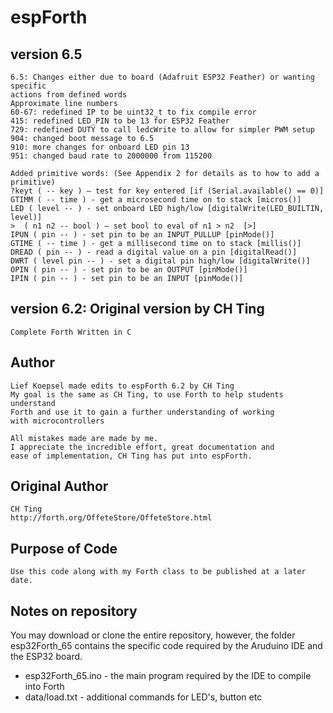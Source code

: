 # espForth

## version 6.5
```
6.5: Changes either due to board (Adafruit ESP32 Feather) or wanting specific 
actions from defined words
Approximate line numbers
60-67: redefined IP to be uint32_t to fix compile error
415: redefined LED_PIN to be 13 for ESP32 Feather
729: redefined DUTY to call ledcWrite to allow for simpler PWM setup
904: changed boot message to 6.5
910: more changes for onboard LED pin 13
951: changed baud rate to 2000000 from 115200

Added primitive words: (See Appendix 2 for details as to how to add a primitive)
?keyt ( -- key ) – test for key entered [if (Serial.available() == 0)]
GTIMM ( -- time ) - get a microsecond time on to stack [micros()]
LED ( level -- ) - set onboard LED high/low [digitalWrite(LED_BUILTIN, level)]
>  ( n1 n2 -- bool ) – set bool to eval of n1 > n2  [>]
IPUN ( pin -- ) - set pin to be an INPUT_PULLUP [pinMode()]
GTIME ( -- time ) - get a millisecond time on to stack [millis()]
DREAD ( pin -- ) - read a digital value on a pin [digitalRead()]
DWRT ( level pin -- ) - set a digital pin high/low [digitalWrite()]
OPIN ( pin -- ) - set pin to be an OUTPUT [pinMode()]
IPIN ( pin -- ) - set pin to be an INPUT [pinMode()]
```

## version 6.2: Original version by CH Ting 
```
Complete Forth Written in C
```

## Author
    Lief Koepsel made edits to espForth 6.2 by CH Ting
    My goal is the same as CH Ting, to use Forth to help students understand 
    Forth and use it to gain a further understanding of working 
    with microcontrollers

    All mistakes made are made by me.
    I appreciate the incredible effort, great documentation and 
    ease of implementation, CH Ting has put into espForth.


## Original Author
    CH Ting
    http://forth.org/OffeteStore/OffeteStore.html

## Purpose of Code
    Use this code along with my Forth class to be published at a later date.

## Notes on repository
You may download or clone the entire repository, however, the folder esp32Forth_65 contains the specific code required by the Aruduino IDE and the ESP32 board. 
* esp32Forth_65.ino - the main program required by the IDE to compile into Forth
* data/load.txt - additional commands for LED's, button etc

